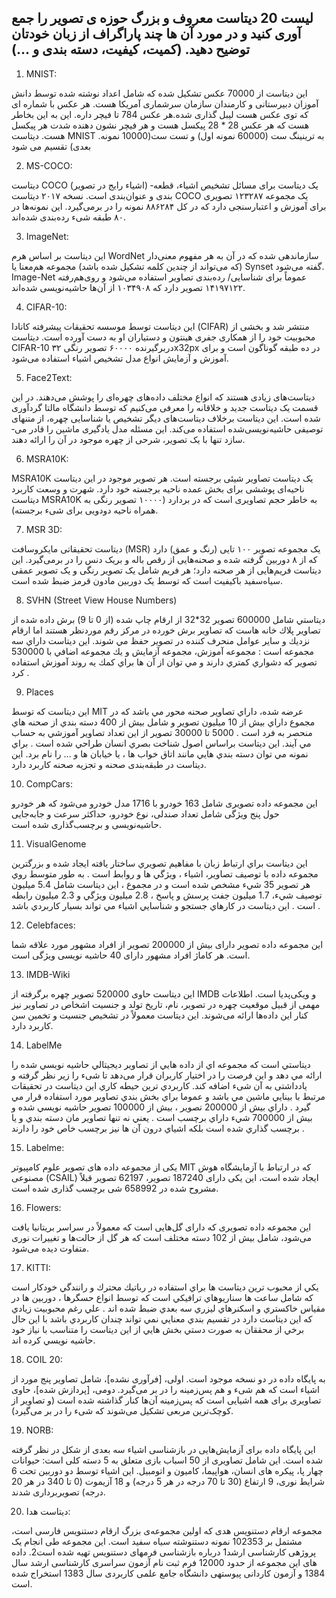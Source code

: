 ## لیست 20 دیتاست معروف و بزرگ حوزه ی تصویر را جمع آوری کنید و در مورد آن ها چند پاراگراف از زبان خودتان توضیح دهید. (کمیت، کیفیت، دسته بندی و ...)


1. MNIST:

این دیتاست از 70000 عکس تشکیل شده که شامل اعداد نوشته شده توسط دانش آموزان دبیرستانی و کارمندان سازمان سرشماری آمریکا هست. هر عکس با شماره ای که توی عکس هست لیبل گذاری شده.هر عکس 784 تا فیچر داره. این به این بخاطر هست که هر عکس 28 * 28 پیکسل هست و هر فیچر نشون دهنده شدت هر پیکسل هست. دیتاست MNIST 
 .به ترینینگ ست (60000 نمونه اول) و تست ست(10000 نمونه بعدی) تقسیم می شود
 
2. MS-COCO:

دیتاست COCO (اشیاء رایج در تصویر) یک دیتاست برای مسائل تشخیص اشیاء، قطعه‌­بندی و عنوان­‌بندی است. نسخه‌ ۲۰۱۷ دیتاست COCO یک مجموعه­ ۱۲۳۲۸۷ تصویری برای آموزش و اعتبارسنجی دارد که در کل ۸۸۶۲۸۴ نمونه را در برمی‌­گیرد. این نمونه­‌ها در ۸۰ طبقه شیء رده‌­بندی شده‌­اند.

3. ImageNet:

این دیتاست بر اساس هرم WordNet سازماندهی شده که در آن به هر مفهوم معنی­‌دار (که می‌تواند از چندین کلمه تشکیل شده باشد) مجموعه­ هم­‌معنا یا Synset گفته می­‌شود. Image-Net عموماً برای شناسایی/ رده­‌بندی تصاویر استفاده می­‌شود و روی‌هم‌رفته ۱۴۱۹۷۱۲۲ تصویر دارد که ۱۰۳۴۹۰۸ از آن‌ها حاشیه‌نویسی شده‌اند.

4. CIFAR-10:

این دیتاست توسط موسسه­ تحقیقات پیشرفته­ کانادا (CIFAR) منتشر شد و بخشی از محبوبیت خود را از همکاری جفری هینتون و دستیاران او به دست آورده است. دیتاست CIFAR-10 دربرگیرنده­ ۶۰۰۰۰ تصویر رنگی ۳۲x32px در ده طبقه­ گوناگون است و برای آموزش و آزمایش انواع مدل‌­ تشخیص اشیاء استفاده می­‌شود.

5. Face2Text:

دیتاست‌های زیادی هستند که انواع مختلف داده‌­های چهره‌­ای را پوشش می­‌دهند. در این قسمت یک دیتاست جدید و خلاقانه را معرفی می‌کنیم که توسط  دانشگاه مالتا گردآوری شده است. این دیتاست برخلاف دیتاست­‌های دیگر تشخیص یا شناسایی چهره، از متن­های توصیفی حاشیه­‌نویسی‌شده استفاده می‌کند. این مسئله مدل یادگیری ماشین را قادر می‌­سازد تنها با یک تصویر، شرحی از چهره­ موجود در آن را  ارائه دهند.

6. MSRA10K:

MSRA10K یک دیتاست تصاویر شیئی برجسته است. هر تصویر موجود در این دیتاست ناحیه‌ای پوششی برای بخش عمده­ ناحیه­ برجسته­ خود دارد. شهرت و وسعت کاربرد دیتاست MSRA10K به خاطر حجم تصاویری است که در بردارد (۱۰۰۰۰ تصویر رنگی به همراه ناحیه­ دودویی برای شیء برجسته).

7. MSR 3D:

دیتاست تحقیقاتی مایکروسافت (MSR) یک مجموعه تصویر ۱۰۰ تایی (رنگ و عمق) دارد که از ۸ دوربین گرفته شده و صحنه‌هایی از رقص باله و بریک دنس را در برمی­‌گیرد. این دیتاست فریم­‌هایی از هر صحنه دارد؛ هر فریم شامل یک تصویر رنگی و یک تصویر عمقی سیاه­‌سفید باکیفیت است که توسط یک دوربین مادون قرمز ضبط شده است.

8. SVHN (Street View House Numbers)

ديتاستي شامل 600000 تصوير 32*32 از ارقام چاپ شده (از 0 تا 9) برش داده شده از تصاوير پلاك خانه هاست كه تصاوير برش خورده در مركز رقم موردنظر هستند اما ارقام نزديك و ساير عوامل منحرف كننده در تصوير حفظ مي شوند.
اين ديتاست داراي سه مجموعه است : مجموعه آموزش، مجموعه آزمايش و يك مجموعه اضافي با 530000 تصوير كه دشواري كمتري دارند و مي توان از آن ها براي كمك يه روند آموزش استفاده كرد . 

9. Places

اين ديتاست كه توسط MIT عرضه شده، داراي تصاوير صحنه محور مي باشد كه در مجموع داراي بيش از 10 ميليون تصوير و شامل بيش از 400 دسته بندي از صحنه هاي منحصر به فرد است . 5000 تا 30000 تصوير از اين تعداد تصاوير آموزشي به حساب مي آيند.
اين ديتاست براساس اصول شناخت بصري انسان طراحي شده است . براي نمونه مي توان دسته بندي هايي مانند اتاق خواب ها ، يا خيابان ها و ... را نام برد.
اين ديتاست در طبقه‌بندی صحنه و تجزیه صحنه کاربرد دارد. 

10. CompCars:

این مجموعه داده تصویری شامل 163 خودرو با 1716 مدل خودرو می‌شود که هر خودرو حول پنج ویژگی شامل تعداد صندلی، نوع خودرو، حداکثر سرعت و جابه‌جایی حاشیه‌نویسی و برچسب‌گذاری شده است.

11. VisualGenome

اين ديتاست براي ارتباط زبان با مفاهيم تصويري ساختار يافته ايجاد شده و بزرگترين مجموعه داده با توصيف تصاوير، اشياء ، ويژگي ها و روابط است . به طور متوسط روي هر تصوير 35 شيء مشخص شده است و در مجموع ، اين ديتاست شامل 5.4 ميليون توصيف شيء، 1.7 ميليون جفت پرسش و پاسخ ، 2.8 ميليون ويژگي و 2.3 ميليون رابطه است .
اين ديتاست در كارهاي جستجو و شناسايي اشياء مي تواند بسيار كاربردي باشد .

12. Celebfaces:

این مجموعه داده تصویر دارای بیش از 200000 تصویر از افراد مشهور مورد علاقه شما است. هر کاماژ افراد مشهور دارای 40 حاشیه نویسی ویژگی است.

13.  IMDB-Wiki

این دیتاست حاوی 520000 تصویر چهره برگرفته از IMDB و ویکی‌پدیا است. اطلاعات مهمی از قبیل موقعیت چهره در تصویر، نام، تاریخ تولد و جنسیت اشخاص در تصاویر نیز کنار این داده‌ها ارائه می‌شوند. این دیتاست معمولاً در تشخیص جنسیت و تخمین سن کاربرد دارد.

14. LabelMe

ديتاستي است كه مجموعه اي از داده هايي از تصاوير ديجيتالي حاشيه نويسي شده را ارائه مي دهد و این فرصت را در اختیار کاربران قرار می‌دهد تا شیء را زیر نظر گرفته و یادداشتی به آن شیء اضافه کند. كاربردي ترين حيطه كاري اين ديتاست در تحقيقات مرتبط با بينايي ماشين مي باشد و عموما براي بخش بندي تصاوير مورد استفاده قرار مي گيرد .
داراي بيش از 200000 تصوير ، بيش از 100000 تصوير حاشيه نويسي شده و بيش از 700000 شيء داراي برچسب است . يعني نه تنها تصاوير مان دسته بندي و يا برچسب گذاري شده است بلكه اشياي درون آن ها نيز برچسب خاص خود را دارند .

15. Labelme:

یکی از مجموعه داده های تصویر علوم کامپیوتر MIT که در ارتباط با آزمایشگاه هوش مصنوعی (CSAIL) ایجاد شده است، این یکی دارای 187240 تصویر، 62197 تصویر قبلاً مشروح شده در 658992 شی برچسب گذاری شده است.

16. Flowers:

 این مجموعه داده تصویری که دارای گل‌هایی است که معمولاً در سراسر بریتانیا یافت می‌شود، شامل بیش از 102 دسته مختلف است که هر گل از حالت‌ها و تغییرات نوری متفاوت دیده می‌شود.
 
 17. KITTI:
 
 يكي از محبوب ترين ديتاست ها براي استفاده در رباتيك محترك و رانندگي خودكار است كه شامل ساعت ها سناريوهاي ترافيكي است كه توسط انواع حسگرها ، دوربين ها در مقياس خاكستري و اسكنرهاي ليزري سه بعدي ضبط شده اند .
علي رغم محبوبيت زيادي كه اين ديتاست دارد در تقسيم بندي معنايي نمي تواند چندان كاربردي باشد با اين حال برخي از محققان به صورت دستي بخش هايي از اين ديتاست را متناسب با نياز خود حاشيه نويسي كرده اند.

18. COIL 20:

به پایگاه داده در دو نسخه موجود است. اولی، [فرآوری نشده]، شامل تصاویر پنج مورد از اشیاء است که هم شیء و هم پس‌زمینه را در بر می‌گیرد. دومی، [پردازش شده]، حاوی تصاویری برای همه اشیایی است که پس‌زمینه آن‌ها کنار گذاشته شده است (و تصاویر از کوچک‌ترین مربعی تشکیل می‌شوند که شیء را در بر می‌گیرد).

19. NORB:

این پایگاه داده برای آزمایش‌هایی در بازشناسی اشیاء سه بعدی از شکل در نظر گرفته شده است. این شامل تصاویری از 50 اسباب بازی متعلق به 5 دسته کلی است: حیوانات چهار پا، پیکره های انسان، هواپیما، کامیون و اتومبیل. این اشیاء توسط دو دوربین تحت 6 شرایط نوری، 9 ارتفاع (30 تا 70 درجه در هر 5 درجه) و 18 آزیموت (0 تا 340 در هر 20 درجه) تصویربرداری شدند.

20. دیتاست هدا:

مجموعه ارقام دستنویس هدی که اولین مجموعه‌ی بزرگ ارقام دستنویس فارسی است، مشتمل بر 102353 نمونه دستنوشته سیاه سفید است. این مجموعه طی انجام یک پروژه‏ی کارشناسی ارشد1 درباره بازشناسی فرمهای دستنویس تهیه شده است2. داده های این مجموعه از حدود 12000 فرم ثبت نام آزمون سراسری کارشناسی ارشد سال 1384 و آزمون کاردانی پیوسته‏ی دانشگاه جامع علمی کاربردی سال 1383 استخراج شده است.

